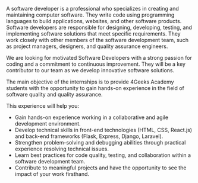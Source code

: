 A software developer is a professional who specializes in creating and maintaining computer software. They write code using programming languages to build applications, websites, and other software products.
Software developers are responsible for designing, developing, testing, and implementing software solutions that meet specific requirements. They work closely with other members of the software development team, such as project managers, designers, and quality assurance engineers.

We are looking for motivated Software Developers with a strong passion for coding and a commitment to continuous improvement. They will be a key contributor to our team as we develop innovative software solutions.

The main objective of the internships is to provide 4Geeks Academy students with the opportunity to gain hands-on experience in the field of software quality and quality assurance.

This experience will help you:
- Gain hands-on experience working in a collaborative and agile development environment.
- Develop technical skills in front-end technologies (HTML, CSS, React.js) and back-end frameworks (Flask, Express, Django, Laravel).
- Strengthen problem-solving and debugging abilities through practical experience resolving technical issues.
- Learn best practices for code quality, testing, and collaboration within a software development team.
- Contribute to meaningful projects and have the opportunity to see the impact of your work firsthand.
